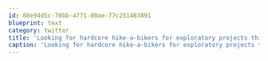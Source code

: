 ```yaml
---
id: 88e94d5c-70bb-4771-80ae-77c251483891
blueprint: text
category: twitter
title: 'Looking for hardcore hike-a-bikers for exploratory projects this summer. Possible overnights.  @KelownaCycle, @UnionCycle'
caption: 'Looking for hardcore hike-a-bikers for exploratory projects this summer. Possible overnights.  <span class="username username_linked">@<a href="https://twitter.com/KelownaCycle" title="Kelowna Cycle">KelownaCycle</a></span>, <span class="username username_linked">@<a href="https://twitter.com/UnionCycle" title="Evan Bargeman">UnionCycle</a></span>'
---
```

